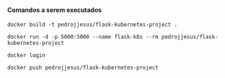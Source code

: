 #### Comandos a serem executados

``` docker build -t pedrojjesus/flask-kubernetes-project . ```

``` docker run -d -p 5000:5000 --name flask-k8s --rm pedrojjesus/flask-kubernetes-project ```

``` docker login ```

``` docker push pedrojjesus/flask-kubernetes-project ```
